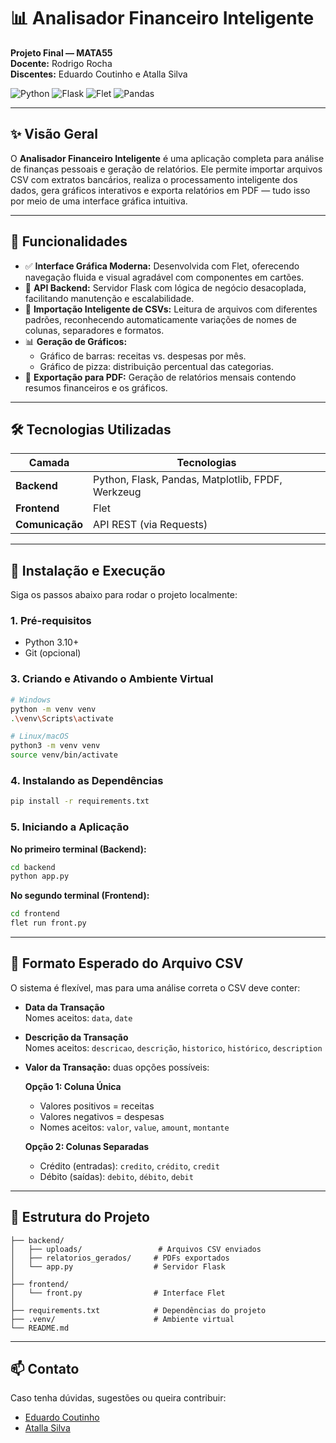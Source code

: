 # 📊 Analisador Financeiro Inteligente  
**Projeto Final — MATA55**  
**Docente:** Rodrigo Rocha  
**Discentes:** Eduardo Coutinho e Atalla Silva  

![Python](https://img.shields.io/badge/Python-3.10%2B-blue.svg)
![Flask](https://img.shields.io/badge/Flask-3.x-black.svg)
![Flet](https://img.shields.io/badge/Flet-0.28.3-green.svg)
![Pandas](https://img.shields.io/badge/Pandas-2.x-informational.svg)

---

## ✨ Visão Geral

O **Analisador Financeiro Inteligente** é uma aplicação completa para análise de finanças pessoais e geração de relatórios. Ele permite importar arquivos CSV com extratos bancários, realiza o processamento inteligente dos dados, gera gráficos interativos e exporta relatórios em PDF — tudo isso por meio de uma interface gráfica intuitiva.

---

## 🔧 Funcionalidades

- ✅ **Interface Gráfica Moderna:** Desenvolvida com Flet, oferecendo navegação fluida e visual agradável com componentes em cartões.
- 🔄 **API Backend:** Servidor Flask com lógica de negócio desacoplada, facilitando manutenção e escalabilidade.
- 📁 **Importação Inteligente de CSVs:** Leitura de arquivos com diferentes padrões, reconhecendo automaticamente variações de nomes de colunas, separadores e formatos.
- 📊 **Geração de Gráficos:**
  - Gráfico de barras: receitas vs. despesas por mês.
  - Gráfico de pizza: distribuição percentual das categorias.
- 🧾 **Exportação para PDF:** Geração de relatórios mensais contendo resumos financeiros e os gráficos.
  
---

## 🛠️ Tecnologias Utilizadas

| Camada       | Tecnologias |
|--------------|-------------|
| **Backend**  | Python, Flask, Pandas, Matplotlib, FPDF, Werkzeug |
| **Frontend** | Flet |
| **Comunicação** | API REST (via Requests) |

---

## 🚀 Instalação e Execução

Siga os passos abaixo para rodar o projeto localmente:

### 1. Pré-requisitos
- Python 3.10+
- Git (opcional)

### 3. Criando e Ativando o Ambiente Virtual
```bash
# Windows
python -m venv venv
.\venv\Scripts\activate

# Linux/macOS
python3 -m venv venv
source venv/bin/activate
```

### 4. Instalando as Dependências
```bash
pip install -r requirements.txt
```

### 5. Iniciando a Aplicação

**No primeiro terminal (Backend):**
```bash
cd backend
python app.py
```

**No segundo terminal (Frontend):**
```bash
cd frontend
flet run front.py
```

---

## 📄 Formato Esperado do Arquivo CSV

O sistema é flexível, mas para uma análise correta o CSV deve conter:

- **Data da Transação**  
  Nomes aceitos: `data`, `date`

- **Descrição da Transação**  
  Nomes aceitos: `descricao`, `descrição`, `historico`, `histórico`, `description`

- **Valor da Transação:** duas opções possíveis:

  **Opção 1: Coluna Única**
  - Valores positivos = receitas
  - Valores negativos = despesas
  - Nomes aceitos: `valor`, `value`, `amount`, `montante`

  **Opção 2: Colunas Separadas**
  - Crédito (entradas): `credito`, `crédito`, `credit`
  - Débito (saídas): `debito`, `débito`, `debit`

---

## 📁 Estrutura do Projeto

```
├── backend/
│   ├── uploads/                 # Arquivos CSV enviados
│   ├── relatorios_gerados/     # PDFs exportados
│   └── app.py                  # Servidor Flask
│
├── frontend/
│   └── front.py                # Interface Flet
│
├── requirements.txt            # Dependências do projeto
├── .venv/                      # Ambiente virtual
└── README.md                   
```

---

## 📫 Contato
Caso tenha dúvidas, sugestões ou queira contribuir:

- [Eduardo Coutinho](eduardo.coutinho@ufba.br)
- [Atalla Silva](atalla.silva@ufba.br)





